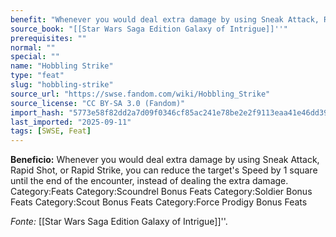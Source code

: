 ```yaml
---
benefit: "Whenever you would deal extra damage by using Sneak Attack, Rapid Shot, or Rapid Strike, you can reduce the target's Speed by 1 square until the end of the encounter, instead of dealing the extra damage. Category:Feats Category:Scoundrel Bonus Feats Category:Soldier Bonus Feats Category:Scout Bonus Feats Category:Force Prodigy Bonus Feats"
source_book: "[[Star Wars Saga Edition Galaxy of Intrigue]]''"
prerequisites: ""
normal: ""
special: ""
name: "Hobbling Strike"
type: "feat"
slug: "hobbling-strike"
source_url: "https://swse.fandom.com/wiki/Hobbling_Strike"
source_license: "CC BY-SA 3.0 (Fandom)"
import_hash: "5773e58f82dd2a7d09f0346cf85ac241e78be2e2f9113eaa41e46dd39fc36d7f"
last_imported: "2025-09-11"
tags: [SWSE, Feat]
---
```

**Beneficio:** Whenever you would deal extra damage by using Sneak Attack, Rapid Shot, or Rapid Strike, you can reduce the target's Speed by 1 square until the end of the encounter, instead of dealing the extra damage. Category:Feats Category:Scoundrel Bonus Feats Category:Soldier Bonus Feats Category:Scout Bonus Feats Category:Force Prodigy Bonus Feats

*Fonte:* [[Star Wars Saga Edition Galaxy of Intrigue]]''.